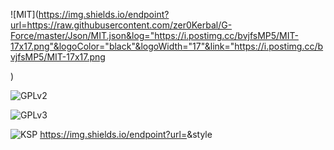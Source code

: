 
![MIT](https://img.shields.io/endpoint?url=https://raw.githubusercontent.com/zer0Kerbal/G-Force/master/Json/MIT.json&log="https://i.postimg.cc/bvjfsMP5/MIT-17x17.png"&logoColor="black"&logoWidth="17"&link="https://i.postimg.cc/bvjfsMP5/MIT-17x17.png


)

![GPLv2](https://img.shields.io/endpoint?url=https://raw.githubusercontent.com/zer0Kerbal/G-Force/master/Json/GPLv2.json)

![GPLv3](https://img.shields.io/endpoint?url=https://raw.githubusercontent.com/zer0Kerbal/G-Force/master/Json/GPLv3.json)

![KSP](https://img.shields.io/endpoint?url=https://raw.githubusercontent.com/zer0Kerbal/G-Force/master/Json/ksp.json)
https://img.shields.io/endpoint?url=<URL>&style<STYLE>

![GPLv2](https://img.shields.io/endpoint?url=https://raw.githubusercontent.com/zer0Kerbal/G-Force/master/Json/GPLv2.json)


[license:label]: GPLv2
[License:url]: https://img.shields.io/endpoint?url=https://raw.githubusercontent.com/zer0Kerbal/G-Force/master/Json/GPLv2.json

[![][shield:ver-mod]][mod:ver]

[LISTED:Spacedock] [LISTED:CKAN] [LISTED:Github] [LISTED:Curseforge]

 # version:
[MOD:name]     : Alternate Resource Panel Icons (ARPI)
[MOD:shortname]: ARPIcons (ARPI)
[MOD:author]   : zer0Kerbal
[MOD:forum]    :
[MOS:manualversion]: https://img.shields.io/badge/MOD%20version-0.10.1.0-orange.svg?style=plastic
[MOD:autoversion]  : https://img.shields.io/github/v/release/zer0Kerbal/ARPIcons?include_prereleases?style=plastic

[LISTED:Spacedock] : https://img.shields.io/badge/SpaceDock-listed-blue.svg?style=plastic
[LISTED:CKAN]       : https://img.shields.io/badge/CKAN-Indexed-blue.svg?style=plastic
[LISTED:Github]     : https://img.shields.io/badge/Github-Indexed-blue.svg?style=plastic?logo=github
[LISTED:Curseforge] : https://img.shields.io/badge/CurseForge-listed-blue.svg?style=plastic
